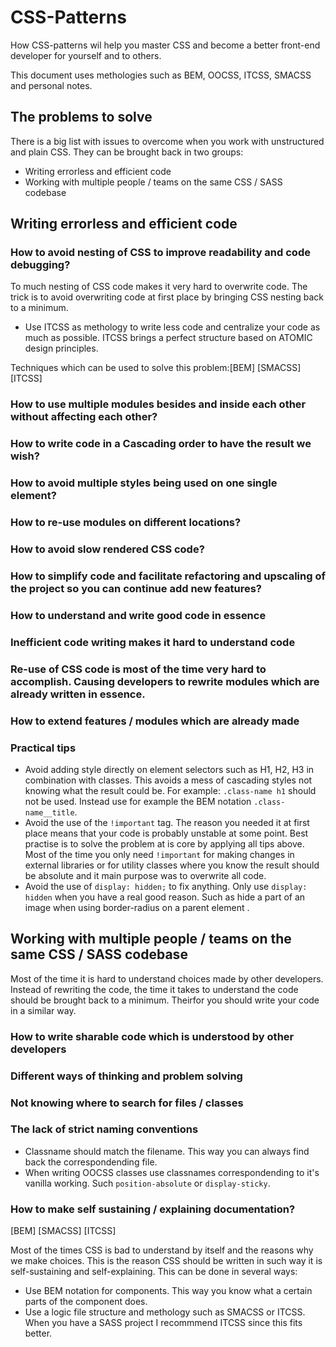 # CSS-Patterns 
How CSS-patterns wil help you master CSS and become a better front-end developer for yourself and to others. 

This document uses methologies such as BEM, OOCSS, ITCSS, SMACSS and personal notes.

## The problems to solve
There is a big list with issues to overcome when you work with unstructured and plain CSS. They can be brought back in two groups:

- Writing errorless and efficient code
- Working with multiple people / teams on the same CSS / SASS codebase

## Writing errorless and efficient code
### How to avoid nesting of CSS to improve readability and code debugging? 
To much nesting of CSS code makes it very hard to overwrite code. The trick is to avoid overwriting code at first place by bringing CSS nesting back to a minimum.

- Use ITCSS as methology to write less code and centralize your code as much as possible. ITCSS brings a perfect structure based on ATOMIC design principles. 

Techniques which can be used to solve this problem:[BEM] [SMACSS] [ITCSS]

### How to use multiple modules besides and inside each other without affecting each other? 
### How to write code in a Cascading order to have the result we wish?
### How to avoid multiple styles being used on one single element? 
### How to re-use modules on different locations?
### How to avoid slow rendered CSS code?
### How to simplify code and facilitate refactoring and upscaling of the project so you can continue add new features?
### How to understand and write good code in essence
### Inefficient code writing makes it hard to understand code
### Re-use of CSS code is most of the time very hard to accomplish. Causing developers to rewrite modules which are already written in essence.
### How to extend features / modules which are already made

### Practical tips
- Avoid adding style directly on element selectors such as H1, H2, H3 in combination with classes. This avoids a mess of cascading styles not knowing what the result could be. For example: `.class-name h1` should not be used. Instead use for example the BEM notation `.class-name__title`.
- Avoid the use of the `!important` tag. The reason you needed it at first place means that your code is probably unstable at some point. Best practise is to solve the problem at is core by applying all tips above. Most of the time you only need `!important` for making changes in external libraries or for utility classes where you know the result should be absolute and it main purpose was to overwrite all code. 
- Avoid the use of `display: hidden;` to fix anything. Only use `display: hidden` when you have a real good reason. Such as hide a part of an image when using border-radius on a parent element . 

## Working with multiple people / teams on the same CSS / SASS codebase
Most of the time it is hard to understand choices made by other developers. Instead of rewriting the code, the time it takes to understand the code should be brought back to a minimum. Theirfor you should write your code in a similar way. 

### How to write sharable code which is understood by other developers
### Different ways of thinking and problem solving
### Not knowing where to search for files / classes
### The lack of strict naming conventions

- Classname should match the filename. This way you can always find back the correspondending file. 
- When writing OOCSS classes use classnames correspondending to it's vanilla working. Such `position-absolute` or `display-sticky`. 

### How to make self sustaining / explaining documentation? 
[BEM] [SMACSS] [ITCSS]

Most of the times CSS is bad to understand by itself and the reasons why we make choices. This is the reason CSS should be written in such way it is self-sustaining and self-explaining. This can be done in several ways:

- Use BEM notation for components. This way you know what a certain parts of the component does. 
- Use a logic file structure and methology such as SMACSS or ITCSS. When you have a SASS project I recommmend ITCSS since this fits better. 
